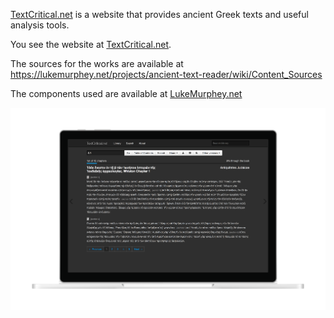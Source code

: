 [TextCritical.net](https://TextCritical.net) is a website that provides ancient Greek texts and useful analysis tools.

You see the website at [TextCritical.net](https://TextCritical.net).

The sources for the works are available at https://lukemurphey.net/projects/ancient-text-reader/wiki/Content_Sources

The components used are available at [LukeMurphey.net](https://lukemurphey.net/projects/ancient-text-reader/wiki/Dependencies)

![alt text](screenshot_notebook.png "TextCritical.net 2.1 (https://dimmy.club/laptops/surface-book)")